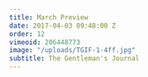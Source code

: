 ```yaml
---
title: March Preview
date: 2017-04-03 09:48:00 Z
order: 12
vimeoid: 206448773
image: "/uploads/TGIF-1-4ff.jpg"
subtitle: The Gentleman's Journal
---
```


